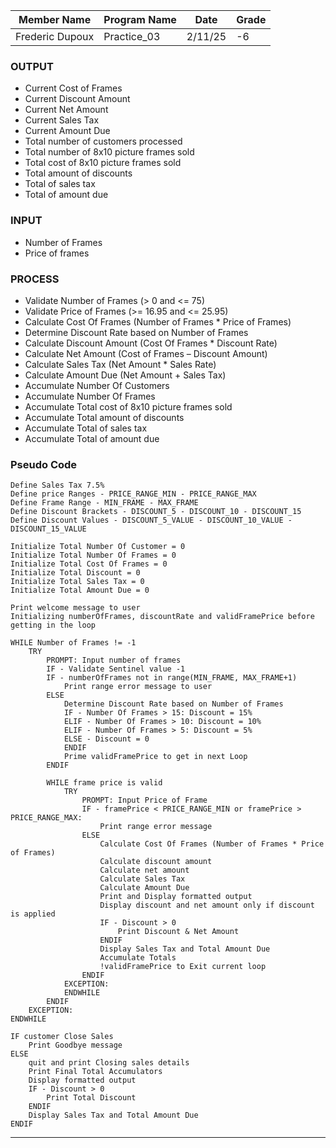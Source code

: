 | **Member Name** | **Program Name** | **Date** | **Grade** |
|-----------------|------------------|----------|-----------|
| Frederic Dupoux | Practice_03             | 2/11/25  | -6        |

### OUTPUT
- Current Cost of Frames
- Current Discount Amount
- Current Net Amount
- Current Sales Tax
- Current Amount Due
- Total number of customers processed
- Total number of 8x10 picture frames sold
- Total cost of 8x10 picture frames sold
- Total amount of discounts
- Total of sales tax
- Total of amount due

### INPUT
- Number of Frames
- Price of frames

### PROCESS
- Validate Number of Frames (> 0 and <= 75)
- Validate Price of Frames (>= 16.95 and <= 25.95)
- Calculate Cost Of Frames (Number of Frames * Price of Frames)
- Determine Discount Rate based on Number of Frames
- Calculate Discount Amount (Cost Of Frames * Discount Rate)
- Calculate Net Amount (Cost of Frames – Discount Amount)
- Calculate Sales Tax (Net Amount * Sales Rate)
- Calculate Amount Due (Net Amount + Sales Tax)
- Accumulate Number Of Customers
- Accumulate Number Of Frames
- Accumulate Total cost of 8x10 picture frames sold
- Accumulate Total amount of discounts
- Accumulate Total of sales tax
- Accumulate Total of amount due

### Pseudo Code

```plaintext
Define Sales Tax 7.5%
Define price Ranges - PRICE_RANGE_MIN - PRICE_RANGE_MAX
Define Frame Range - MIN_FRAME - MAX_FRAME
Define Discount Brackets - DISCOUNT_5 - DISCOUNT_10 - DISCOUNT_15
Define Discount Values - DISCOUNT_5_VALUE - DISCOUNT_10_VALUE - DISCOUNT_15_VALUE

Initialize Total Number Of Customer = 0
Initialize Total Number Of Frames = 0
Initialize Total Cost Of Frames = 0
Initialize Total Discount = 0
Initialize Total Sales Tax = 0
Initialize Total Amount Due = 0

Print welcome message to user
Initializing numberOfFrames, discountRate and validFramePrice before getting in the loop

WHILE Number of Frames != -1
    TRY
        PROMPT: Input number of frames
        IF - Validate Sentinel value -1
        IF - numberOfFrames not in range(MIN_FRAME, MAX_FRAME+1)
            Print range error message to user
        ELSE
            Determine Discount Rate based on Number of Frames
            IF - Number Of Frames > 15: Discount = 15%
            ELIF - Number Of Frames > 10: Discount = 10%
            ELIF - Number Of Frames > 5: Discount = 5%
            ELSE - Discount = 0
            ENDIF
            Prime validFramePrice to get in next Loop
        ENDIF

        WHILE frame price is valid
            TRY
                PROMPT: Input Price of Frame
                IF - framePrice < PRICE_RANGE_MIN or framePrice > PRICE_RANGE_MAX:
                    Print range error message
                ELSE
                    Calculate Cost Of Frames (Number of Frames * Price of Frames)
                    Calculate discount amount
                    Calculate net amount
                    Calculate Sales Tax
                    Calculate Amount Due
                    Print and Display formatted output
                    Display discount and net amount only if discount is applied
                    IF - Discount > 0
                        Print Discount & Net Amount
                    ENDIF
                    Display Sales Tax and Total Amount Due
                    Accumulate Totals
                    !validFramePrice to Exit current loop
                ENDIF
            EXCEPTION:
            ENDWHILE
        ENDIF
    EXCEPTION:
ENDWHILE

IF customer Close Sales
    Print Goodbye message
ELSE
    quit and print Closing sales details
    Print Final Total Accumulators
    Display formatted output
    IF - Discount > 0
        Print Total Discount
    ENDIF
    Display Sales Tax and Total Amount Due
ENDIF
```

---
